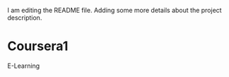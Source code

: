 I am editing the README file. Adding some more details about the project description.
# Coursera1
E-Learning
